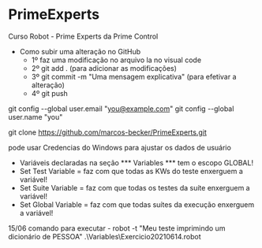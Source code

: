 # PrimeExperts
Curso Robot - Prime Experts da Prime Control


- Como subir uma alteração no GitHub
    - 1º faz uma modificação no arquivo la no visual code
    - 2º git add . (para adicionar as modificações)
    - 3º git commit -m "Uma mensagem explicativa" (para efetivar a alteração)
    - 4º git push

git config --global user.email "you@example.com"
git config --global user.name "you"

git clone https://github.com/marcos-becker/PrimeExperts.git

pode usar Credencias do Windows para ajustar os dados de usuário

- Variáveis declaradas na seção *** Variables *** tem o escopo GLOBAL!    
- Set Test Variable = faz com que todas as KWs do teste enxerguem a variável!
- Set Suite Variable = faz com que todas os testes da suíte enxerguem a variável!
- Set Global Variable = faz com que todas suítes da execução enxerguem a variável!

15/06 comando para executar - robot -t "Meu teste imprimindo um dicionário de PESSOA" .\Variables\Exercicio20210614.robot
